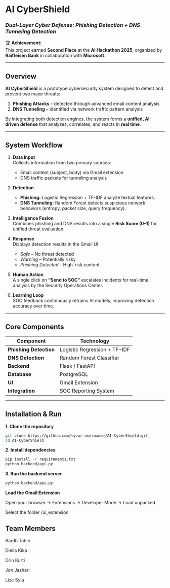 # **AI CyberShield**
### *Dual-Layer Cyber Defense: Phishing Detection + DNS Tunneling Detection*

🏆 **Achievement:**  
This project earned **Second Place** at the **AI Hackathon 2025**, organized by **Raiffeisen Bank** in collaboration with **Microsoft**.

---

## **Overview**
**AI CyberShield** is a prototype cybersecurity system designed to detect and prevent two major threats:

1. **Phishing Attacks** – detected through advanced email content analysis  
2. **DNS Tunneling** – identified via network traffic pattern analysis  

By integrating both detection engines, the system forms a **unified, AI-driven defense** that analyzes, correlates, and reacts in **real time**.

---

## **System Workflow**

1. **Data Input**  
   Collects information from two primary sources:  
   - Email content (subject, body) via Gmail extension  
   - DNS traffic packets for tunneling analysis  

2. **Detection**  
   - **Phishing:** Logistic Regression + TF-IDF analyze textual features.  
   - **DNS Tunneling:** Random Forest detects suspicious network behaviors (entropy, packet size, query frequency).  

3. **Intelligence Fusion**  
   Combines phishing and DNS results into a single **Risk Score (0–1)** for unified threat evaluation.  

4. **Response**  
   Displays detection results in the Gmail UI:  
   - *Safe* – No threat detected  
   - *Warning* – Potentially risky  
   - *Phishing Detected* – High-risk content  

5. **Human Action**  
   A single click on **“Send to SOC”** escalates incidents for real-time analysis by the Security Operations Center.  

6. **Learning Loop**  
   SOC feedback continuously retrains AI models, improving detection accuracy over time.

---

## **Core Components**

| Component | Technology |
|------------|-------------|
| **Phishing Detection** | Logistic Regression + TF-IDF |
| **DNS Detection** | Random Forest Classifier |
| **Backend** | Flask / FastAPI |
| **Database** | PostgreSQL |
| **UI** | Gmail Extension |
| **Integration** | SOC Reporting System |

---

## **Installation & Run**

**1. Clone the repository**
```bash
git clone https://github.com/<your-username>/AI-CyberShield.git
cd AI-CyberShield
```
**2. Install dependencies**
```bash
pip install -r requirements.txt
python backend/api.py
```
**3. Run the backend server**
```bash
python backend/api.py
```
**Load the Gmail Extension**

Open your browser → Extensions → Developer Mode → Load unpacked

Select the folder /ui_extension

## **Team Members**
Bardh Tahiri

Diella Kika

Drin Kurti

Jon Jashari

Lize Syla

